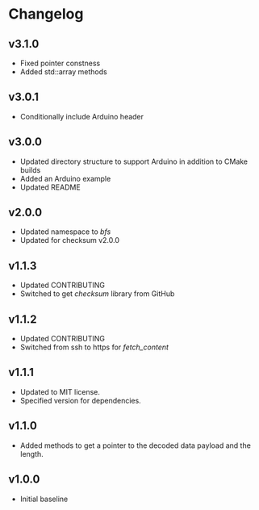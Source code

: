 # Changelog

## v3.1.0
- Fixed pointer constness
- Added std::array methods

## v3.0.1
- Conditionally include Arduino header

## v3.0.0
- Updated directory structure to support Arduino in addition to CMake builds
- Added an Arduino example
- Updated README

## v2.0.0
- Updated namespace to *bfs*
- Updated for checksum v2.0.0

## v1.1.3
- Updated CONTRIBUTING
- Switched to get *checksum* library from GitHub

## v1.1.2
- Updated CONTRIBUTING
- Switched from ssh to https for *fetch_content*

## v1.1.1
- Updated to MIT license.
- Specified version for dependencies.

## v1.1.0
- Added methods to get a pointer to the decoded data payload and the length.

## v1.0.0
- Initial baseline
